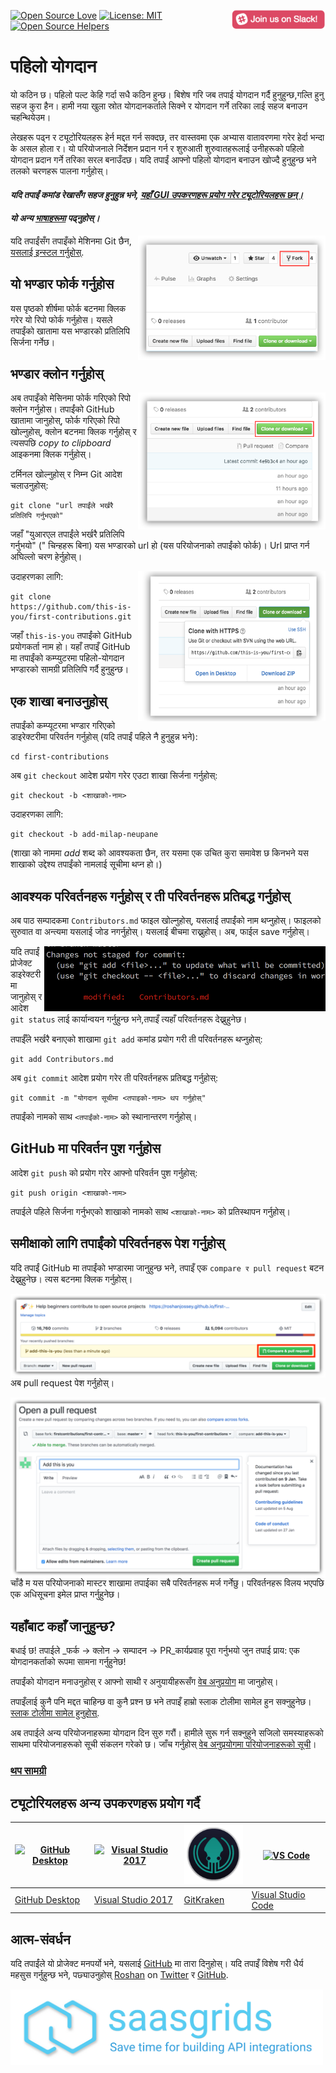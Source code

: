 [![Open Source Love](https://badges.frapsoft.com/os/v1/open-source.svg?v=103)](https://github.com/ellerbrock/open-source-badges/)
[<img align="right" width="150" src="../assets/join-slack-team.png">](https://join.slack.com/t/firstcontributors/shared_invite/enQtMzE1MTYwNzI3ODQ0LTZiMDA2OGI2NTYyNjM1MTFiNTc4YTRhZTg4OWZjMzA0ZWZmY2UxYzVkMzI1ZmVmOWI4ODdkZWQwNTM2NDVmNjY)
[![License: MIT](https://img.shields.io/badge/License-MIT-green.svg)](https://opensource.org/licenses/MIT)
[![Open Source Helpers](https://www.codetriage.com/roshanjossey/first-contributions/badges/users.svg)](https://www.codetriage.com/roshanjossey/first-contributions)

# पहिलो योगदान
यो कठिन छ। पहिलो पल्ट केहि गर्दा सधै कठिन हुन्छ। बिशेष गरि जब तपाई योगदान गर्दै हुनुहुन्छ,गल्ति हुनु सहज कुरा हैन। हामी नया खुला स्रोत योगदानकर्ताले सिक्ने र योगदान गर्ने तरिका लाई सहज बनाउन चहन्थियेउम।

लेखहरू पढ्न र ट्यूटोरियलहरू हेर्न मद्दत गर्न सक्दछ, तर वास्तवमा एक अभ्यास वातावरणमा गरेर हेर्दा भन्दा के असल होला र। यो परियोजनाले निर्देशन प्रदान गर्न र शुरुआती शुरुवातहरूलाई उनीहरूको पहिलो योगदान प्रदान गर्ने तरिका सरल बनाउँदछ। यदि तपाईं आफ्नो पहिलो योगदान बनाउन खोज्दै हुनुहुन्छ भने तलको चरणहरू पालना गर्नुहोस्।

#### *यदि तपाईं कमांड रेखासँग सहज हुनुहुन्न भने, [यहाँ GUI उपकरणहरू प्रयोग गरेर ट्यूटोरियलहरू छन्।]( #tutorials-using-other-tools )*

#### *यो अन्य [भाषाहरूमा](Translations.md) पढ्नुहोस्।*

<img align="right" width="300" src="../assets/fork.png" alt="यो भण्डार फोर्क गर्नुहोस।" />

यदि तपाईंसँग तपाइँको मेशिनमा Git छैन, [यसलाई इन्स्टल गर्नुहोस्]( https://help.github.com/articles/set-up-git/).

## यो भण्डार फोर्क गर्नुहोस
यस पृष्ठको शीर्षमा फोर्क बटनमा क्लिक गरेर यो रिपो फोर्क गर्नुहोस। यसले तपाईंको खातामा यस भण्डारको प्रतिलिपि सिर्जना गर्नेछ।

## भण्डार क्लोन गर्नुहोस्

<img align="right" width="300" src="../assets/clone.png" alt="यो भण्डारलाई क्लोन गर्नुहोस्" />

अब तपाइँको मेसिनमा फोर्क गरिएको रिपो क्लोन गर्नुहोस। तपाईंको GitHub खातामा जानुहोस्, फोर्क गरिएको रिपो खोल्नुहोस्, क्लोन बटनमा क्लिक गर्नुहोस् र त्यसपछि *copy to clipboard* आइकनमा क्लिक गर्नुहोस्।

टर्मिनल खोल्नुहोस् र निम्न Git आदेश चलाउनुहोस्:

```
git clone "url तपाईंले भर्खरै प्रतिलिपि गर्नुभएको"
```
जहाँ "युआरएल तपाईंले भर्खरै प्रतिलिपि गर्नुभयो" (" चिन्हहरू बिना) यस भण्डारको url हो (यस परियोजनाको तपाईंको फोर्क)। Url प्राप्त गर्न अघिल्लो चरण हेर्नुहोस्।

<img align="right" width="300" src="../assets/copy-to-clipboard.png" alt="URL लाई क्लिपबोर्डमा प्रतिलिपि बनाउनुहोस्" />

उदाहरणका लागि:
```
git clone https://github.com/this-is-you/first-contributions.git
```
जहाँ `this-is-you` तपाईंको GitHub प्रयोगकर्ता नाम हो। यहाँ तपाइँ GitHub मा तपाईंको कम्प्युटरमा पहिलो-योगदान भण्डारको सामग्री प्रतिलिपि गर्दै हुनुहुन्छ।

## एक शाखा बनाउनुहोस्

तपाईंको कम्प्यूटरमा भण्डार गरिएको डाइरेक्टरीमा परिवर्तन गर्नुहोस् (यदि तपाईं पहिले नै हुनुहुन्न भने):

```
cd first-contributions
```
अब `git checkout` आदेश प्रयोग गरेर एउटा शाखा सिर्जना गर्नुहोस्:
```
git checkout -b <शाखाको-नाम>
```
उदाहरणका लागि:
```
git checkout -b add-milap-neupane
```
(शाखा को नाममा *add* शब्द को आवश्यकता छैन, तर यसमा एक उचित कुरा समावेश छ किनभने यस शाखाको उद्देश्य तपाईंको नामलाई सूचीमा थप्न हो।)

## आवश्यक परिवर्तनहरू गर्नुहोस् र ती परिवर्तनहरू प्रतिबद्ध गर्नुहोस्

अब पाठ सम्पादकमा `Contributors.md` फाइल खोल्नुहोस्, यसलाई तपाईंको नाम थप्नुहोस्। फाइलको सुरुवात वा अन्त्यमा यसलाई जोड नगर्नुहोस्। यसलाई बीचमा राख्नुहोस्। अब, फाईल save गर्नुहोस्।

<img align="right" width="450" src="../assets/git-status.png" alt="git status" />


यदि तपाईं प्रोजेक्ट डाइरेक्टरीमा जानुहोस् र आदेश `git status` लाई कार्यान्वयन गर्नुहुन्छ भने,तपाइँ त्यहाँ परिवर्तनहरू देख्नुहुनेछ।

तपाईँले भर्खरै बनाएको शाखामा `git add` कमांड प्रयोग गरी ती परिवर्तनहरू थप्नुहोस्:

```
git add Contributors.md
```

अब `git commit` आदेश प्रयोग गरेर ती परिवर्तनहरू प्रतिबद्ध गर्नुहोस्:
```
git commit -m "योगदान सूचीमा <तपाइको-नाम> थप गर्नुहोस्"
```

तपाईंको नामको साथ `<तपाईंको-नाम>` को स्थानान्तरण गर्नुहोस्।

## GitHub मा परिवर्तन पुश गर्नुहोस

आदेश `git push` को प्रयोग गरेर आफ्नो परिवर्तन पुश गर्नुहोस्:
```
git push origin <शाखाको-नाम>
```
तपाईले पहिले सिर्जना गर्नुभएको शाखाको नामको साथ `<शाखाको-नाम>` को प्रतिस्थापन गर्नुहोस्।

## समीक्षाको लागि तपाईंको परिवर्तनहरू पेश गर्नुहोस्

यदि तपाईं GitHub मा तपाईंको भण्डारमा जानुहुन्छ भने, तपाइँ एक `compare र pull request` बटन देख्नुहुनेछ। त्यस बटनमा क्लिक गर्नुहोस्।

<img style="float: right;" src="../assets/compare-and-pull.png" alt="एउटा पुल अनुरोध सिर्जना गर्नुहोस्" />

अब pull request पेश गर्नुहोस्।

<img style="float: right;" src="../assets/submit-pull-request.png" alt="submit pull request" />

चाँडै म यस परियोजनाको मास्टर शाखामा तपाईका सबै परिवर्तनहरू मर्ज गर्नेछु। परिवर्तनहरू विलय भएपछि एक अधिसूचना इमेल प्राप्त गर्नुहुनेछ।

## यहाँबाट कहाँ जानुहुन्छ?

बधाई छ! तपाईले _फर्क -> क्लोन -> सम्पादन -> PR_कार्यप्रवाह पूरा गर्नुभयो जुन तपाई प्राय: एक योगदानकर्ताको रूपमा सामना गर्नुहुनेछ!

तपाईंको योगदान मनाउनुहोस् र आफ्नो साथी र अनुयायीहरूसँग [वेब अनुप्रयोग](https://roshanjossey.github.io/first-contributions/#social-share) मा जानुहोस्।

तपाइँलाई कुनै पनि मद्दत चाहिन्छ वा कुनै प्रश्न छ भने तपाइँ हाम्रो स्लाक टोलीमा सामेल हुन सक्नुहुनेछ। [स्लाक टोलीमा सामेल हुनुहोस्](https://join.slack.com/t/firstcontributors/shared_invite/enQtMzE1MTYwNzI3ODQ0LTZiMDA2OGI2NTYyNjM1MTFiNTc4YTRhZTg4OWZjMzA0ZWZmY2UxYzVkMzI1ZmVmOWI4ODdkZWQwNTM2NDVmNjY).

अब तपाईले अन्य परियोजनाहरूमा योगदान दिन सुरु गरौं। हामीले सुरू गर्न सक्नुहुने सजिलो समस्याहरूको साथमा परियोजनाहरूको सूची संकलन गरेको छ। जाँच गर्नुहोस् [वेब अनुप्रयोगमा परियोजनाहरूको सूची](https://roshanjossey.github.io/first-contributions/#project-list)।

### [थप सामग्री](additional-material/git_workflow_scenarios/additional-material.md)

## ट्यूटोरियलहरू अन्य उपकरणहरू प्रयोग गर्दै

|<a href="github-desktop-tutorial.md"><img alt="GitHub Desktop" src="https://desktop.github.com/images/desktop-icon.svg" width="100"></a>|<a href="github-windows-vs2017-tutorial.md"><img alt="Visual Studio 2017" src="https://www.visualstudio.com/wp-content/uploads/2017/11/microsoft-visual-studio.svg" width="100"></a>|<a href="gitkraken-tutorial.md"><img alt="GitKraken" src="/../assets/gk-icon.png" width="100"></a>|<a href="github-windows-vs-code-tutorial.md"><img alt="VS Code" src="https://upload.wikimedia.org/wikipedia/commons/2/2d/Visual_Studio_Code_1.18_icon.svg" width=100></a>|
|---|---|---|---|
|[GitHub Desktop](github-desktop-tutorial.md)|[Visual Studio 2017](github-windows-vs2017-tutorial.md)|[GitKraken](gitkraken-tutorial.md)|[Visual Studio Code](github-windows-vs-code-tutorial.md)|

## आत्म-संवर्धन

यदि तपाईंले यो प्रोजेक्ट मनपर्यो भने, यसलाई [GitHub](https://github.com/Roshanjossey/first-contributions) मा तारा दिनुहोस्।
यदि तपाइँ विशेष गरी धैर्य महसुस गर्नुहुन्छ भने, पछ्याउनुहोस् [Roshan](https://roshanjossey.github.io/) on
[Twitter](https://twitter.com/sudo__bangbang) र
[GitHub](https://github.com/roshanjossey).

<a href="http://saasgrids.com"> <img alt="https://app.saasgrids.com" src="../assets/saasgrids-banner.png" width="500"></a>
